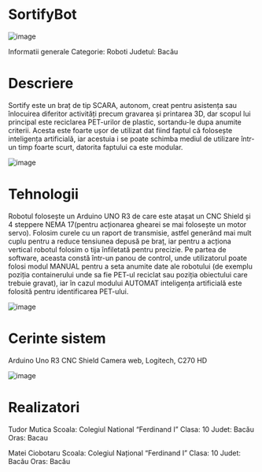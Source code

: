 # SortifyBot

![image](https://github.com/TudorM-Dev/SortifyBot/assets/102438155/ee24b628-f5a1-4ab8-aba0-780bb9a3be42)

Informatii generale
Categorie: Roboti
Judetul: Bacău

# Descriere
Sortify este un braț de tip SCARA, autonom, creat pentru asistența sau înlocuirea diferitor activități precum gravarea și printarea 3D, dar scopul lui principal este reciclarea PET-urilor de plastic, sortandu-le dupa anumite criterii. Acesta este foarte ușor de utilizat dat fiind faptul că folosește inteligența artificială, iar acestuia i se poate schimba mediul de utilizare într-un timp foarte scurt, datorita faptului ca este modular.

![image](https://github.com/TudorM-Dev/SortifyBot/assets/102438155/60762a57-f817-4f64-8469-d8def95670a2)

# Tehnologii
Robotul folosește un Arduino UNO R3 de care este atașat un CNC Shield și 4 steppere NEMA 17(pentru acționarea ghearei se mai folosește un motor servo). Folosim curele cu un raport de transmisie, astfel generând mai mult cuplu pentru a reduce tensiunea depusă pe braț, iar pentru a acționa vertical robotul folosim o tija înfiletată pentru precizie.
Pe partea de software, aceasta constă într-un panou de control, unde utilizatorul poate folosi modul MANUAL pentru a seta anumite date ale robotului (de exemplu poziția containerului unde sa fie PET-ul reciclat sau poziția obiectului care trebuie gravat), iar în cazul modului AUTOMAT inteligența artificială este folosită pentru identificarea PET-ului.

![image](https://github.com/TudorM-Dev/SortifyBot/assets/102438155/8756f280-b84c-48e3-aedf-fc97498975a1)

# Cerinte sistem
Arduino Uno R3
CNC Shield
Camera web, Logitech, C270 HD

![image](https://github.com/TudorM-Dev/SortifyBot/assets/102438155/ae1c314d-ad1e-4f55-9845-3e58d3b752d3)

# Realizatori
Tudor Mutica
  Scoala: Colegiul National “Ferdinand I”
  Clasa: 10
  Judet: Bacău
  Oras: Bacau

Matei Ciobotaru
  Scoala: Colegiul Național “Ferdinand I”
  Clasa: 10
  Judet: Bacău
  Oras: Bacău



